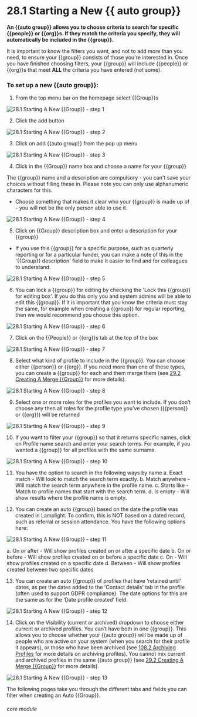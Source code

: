 # 28.1 Starting a New {{ auto group}}

**An {{auto group}} allows you to choose criteria to search for specific {{people}} or {{org}}s. If they match the criteria you specify, they will automatically be included in the {{group}}.**


It is important to know the filters you want, and not to add more than you need, to ensure your {{group}} consists of those you're interested in. Once you have finished choosing filters, your {{group}} will include {{people}} or {{org}}s that meet **ALL** the criteria you have entered (not some).

### To set up a new {{auto group}}:

1. From the top menu bar on the homepage select {{Group}}s

![28.1 Starting A New {{Group}} - step 1](28.1 Starting_A_New_List_im_1.png)

2. Click the add button

![28.1 Starting A New {{Group}} - step 2](28.1 Starting_A_New_List_im_2.png)

3. Click on add {{auto group}} from the pop up menu

![28.1 Starting A New {{Group}} - step 3](28.1 Starting_A_New_List_im_3.png)

4. Click in the {{Group}} name box and choose a name for your {{group}}

The {{group}} name and a description are compulsory - you can't save your choices without filling these in.  Please note you can only use alphanumeric characters for this.
 - Choose something that makes it clear who your {{group}} is made up of - you will not be the only person able to use it. 

![28.1 Starting A New {{Group}} - step 4](28.1 Starting_A_New_List_im_4.png)

5. Click on {{Group}} description box and enter a description for your {{group}}

- If you use this {{group}} for a specific purpose, such as quarterly reporting or for a particular funder, you can make a note of this in the '{{Group}} description' field to make it easier to find and for colleagues to understand. 

![28.1 Starting A New {{Group}} - step 5](28.1 Starting_A_New_List_im_5.png)

6. You can lock a {{group}} for editing by checking the 'Lock this {{group}} for editing box'. If you do this only you and system admins will be able to edit this {{group}}. If it is important that you know the criteria must stay the same, for example when creating a {{group}} for regular reporting, then we would recommend you choose this option. 

![28.1 Starting A New {{Group}} - step 6](28.1 Starting_A_New_List_im_6.png)

7. Click on the {{People}} or {{org}}s tab at the top of the box

![28.1 Starting A New {{Group}} - step 7](28.1 Starting_A_New_List_im_7.png)

8. Select what kind of profile to include in the {{group}}. You can choose either {{person}} or {{org}}. If you need more than one of these types, you can create a {{group}} for each and them merge them (see [29.2 Creating A Merge {{Group}}](/help/index/p/29.2) for more details). 

![28.1 Starting A New {{Group}} - step 8](28.1 Starting_A_New_List_im_8.png)

9. Select one or more roles for the profiles you want to include. If you don’t choose any then all roles for the profile type you’ve chosen ({{person}} or {{org}}) will be returned

![28.1 Starting A New {{Group}} - step 9](28.1 Starting_A_New_List_im_9.png)

10. If you want to filter your {{group}} so that it returns specific names, click on Profile name search and enter your search terms. For example, if you wanted a {{group}} for all profiles with the same surname.

![28.1 Starting A New {{Group}} - step 10](28.1 Starting_A_New_List_im_10.png)

11. You have the option to search in the following ways by name
a. Exact match - Will look to match the search term exactly.
b. Match anywhere - Will match the search term anywhere in the profile name.
c. Starts like - Match to profile names that start with the search term.
d. Is empty - Will show results where the profile name is empty.

12. You can create an auto {{group}} based on the date the profile was created in Lamplight. To confirm, this is NOT based on a dated record, such as referral or session attendance. You have the following options here:

![28.1 Starting A New {{Group}} - step 11](28.1 Starting_A_New_List_im_11.png)

a. On or after - Will show profiles created on or after a specific date
b. On or before - Will show profiles created on or before a specific date
c. On - Will show profiles created on a specific date
d. Between - Will show profiles created between two specific dates

13. You can create an auto {{group}} of profiles that have ‘retained until’ dates, as per the dates added to the 'Contact details' tab in the profile (often used to support GDPR compliance). The date options for this are the same as for the ‘Date profile created’ field.

![28.1 Starting A New {{Group}} - step 12](28.1 Starting_A_New_List_im_12.png)

14. Click on the Visibility (current or archived) dropdown to choose either current or archived profiles. You can’t have both in one {{group}}. This allows you to choose whether your {{auto group}} will be made up of people who are active on your system (when you search for their profile it appears), or those who have been archived (see [108.2 Archiving Profiles](/help/index/p/108.2) for more details on archiving profiles). You cannot mix current and archived profiles in the same {{auto group}} (see [29.2 Creating A Merge {{Group}}](/help/index/p/29.2) for more details).

![28.1 Starting A New {{Group}} - step 13](28.1 Starting_A_New_List_im_13.png)

The following pages take you through the different tabs and fields you can filter when creating an Auto {{Group}}.

###### core module
